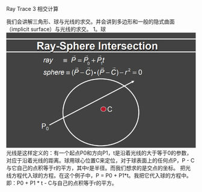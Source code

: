 Ray Trace 3 相交计算

我们会讲解三角形、球与光线的求交。并会讲到多边形和一般的隐式曲面（implicit surface）与光线的求交。
1。球
![](/Computer_Graphics/images/48.png)
光线是这样定义的：有一个起点P0和方向P1，t是沿着光线的大于等于0的参数，对应于沿着光线的距离。球用球心位置C来定位，对于球表面上的任何点P，P - C 与它自己的点积等于r的平方，其中r是半径。而我们想求的是交点的坐标。
把光线方程代入球的方程。在这个例子中，P = P0 + P1*t。我把它代入球的方程中。即：P0 + P1 * t - C与自己的点积等于r的平方。
